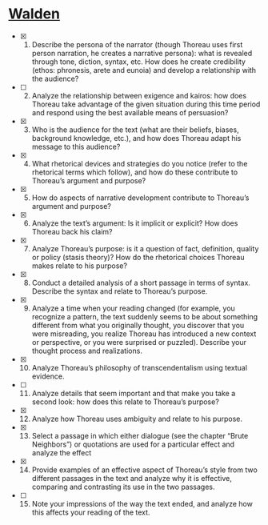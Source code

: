 # [Walden](http://www.gutenberg.org/files/205/205-h/205-h.htm)

- [x] 1. Describe the persona of the narrator (though Thoreau uses first person narration, he creates a narrative persona): what is revealed through tone, diction, syntax, etc. How does he create credibility (ethos: phronesis, arete and eunoia) and develop a relationship with the audience?

- [ ] 2. Analyze the relationship between exigence and kairos: how does Thoreau take advantage of the given situation during this time period and respond using the best available means of persuasion?

- [x] 3. Who is the audience for the text (what are their beliefs, biases, background knowledge, etc.), and how does Thoreau adapt his message to this audience?

- [x] 4. What rhetorical devices and strategies do you notice (refer to the rhetorical terms which follow), and how do these contribute to Thoreau’s argument and purpose?

- [x] 5. How do aspects of narrative development contribute to Thoreau’s argument and purpose?

- [x] 6. Analyze the text’s argument: Is it implicit or explicit? How does Thoreau back his claim?

- [x] 7. Analyze Thoreau’s purpose: is it a question of fact, definition, quality or policy (stasis theory)? How do the rhetorical choices Thoreau makes relate to his purpose?

- [x] 8. Conduct a detailed analysis of a short passage in terms of syntax. Describe the syntax and relate to Thoreau’s purpose.

- [x] 9. Analyze a time when your reading changed (for example, you recognize a pattern, the text suddenly seems to be about something different from what you originally thought, you discover that you were misreading, you realize Thoreau has introduced a new context or perspective, or you were surprised or puzzled). Describe your thought process and realizations.

- [x] 10. Analyze Thoreau’s philosophy of transcendentalism using textual evidence.

- [ ] 11. Analyze details that seem important and that make you take a second look: how does this relate to Thoreau’s purpose?

- [x] 12. Analyze how Thoreau uses ambiguity and relate to his purpose.

- [x] 13. Select a passage in which either dialogue (see the chapter “Brute Neighbors”) or quotations are used for a particular effect and analyze the effect

- [x] 14. Provide examples of an effective aspect of Thoreau’s style from two different passages in the text and analyze why it is effective, comparing and contrasting its use in the two passages.

- [ ] 15. Note your impressions of the way the text ended, and analyze how this affects your reading of the text.
